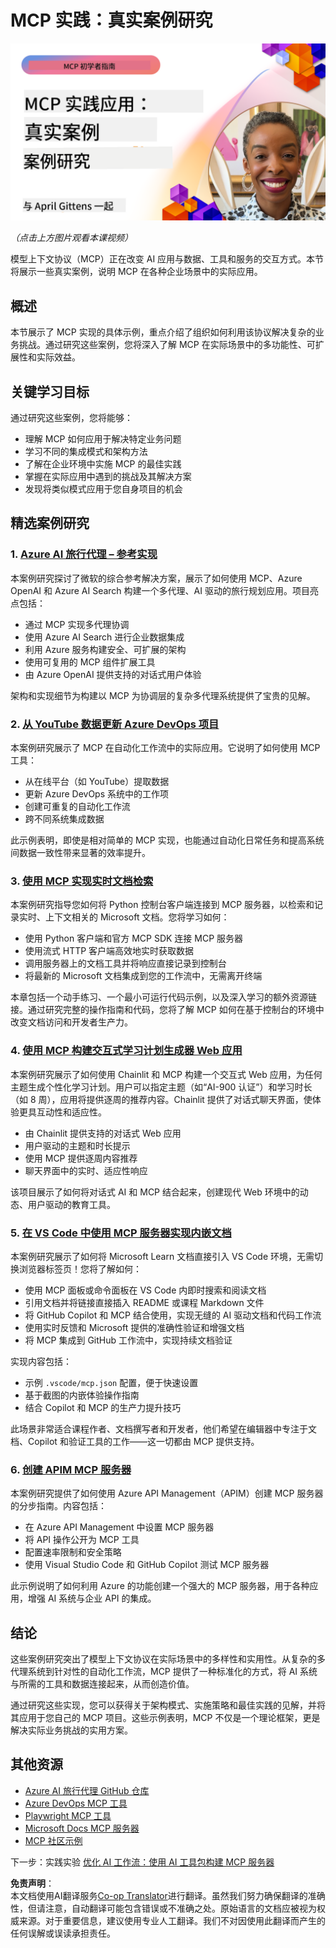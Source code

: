 <!--
CO_OP_TRANSLATOR_METADATA:
{
  "original_hash": "61a160248efabe92b09d7b08293d17db",
  "translation_date": "2025-07-28T23:25:29+00:00",
  "source_file": "09-CaseStudy/README.md",
  "language_code": "zh"
}
-->
# MCP 实践：真实案例研究

[![MCP 实践：真实案例研究](../../../translated_images/10.3262cc80b4de5071fde8ba74c5c5d6738a0a9f398dcc0423f0210f632e2238b8.zh.png)](https://youtu.be/IxshWb2Az5w)

_（点击上方图片观看本课视频）_

模型上下文协议（MCP）正在改变 AI 应用与数据、工具和服务的交互方式。本节将展示一些真实案例，说明 MCP 在各种企业场景中的实际应用。

## 概述

本节展示了 MCP 实现的具体示例，重点介绍了组织如何利用该协议解决复杂的业务挑战。通过研究这些案例，您将深入了解 MCP 在实际场景中的多功能性、可扩展性和实际效益。

## 关键学习目标

通过研究这些案例，您将能够：

- 理解 MCP 如何应用于解决特定业务问题
- 学习不同的集成模式和架构方法
- 了解在企业环境中实施 MCP 的最佳实践
- 掌握在实际应用中遇到的挑战及其解决方案
- 发现将类似模式应用于您自身项目的机会

## 精选案例研究

### 1. [Azure AI 旅行代理 – 参考实现](./travelagentsample.md)

本案例研究探讨了微软的综合参考解决方案，展示了如何使用 MCP、Azure OpenAI 和 Azure AI Search 构建一个多代理、AI 驱动的旅行规划应用。项目亮点包括：

- 通过 MCP 实现多代理协调
- 使用 Azure AI Search 进行企业数据集成
- 利用 Azure 服务构建安全、可扩展的架构
- 使用可复用的 MCP 组件扩展工具
- 由 Azure OpenAI 提供支持的对话式用户体验

架构和实现细节为构建以 MCP 为协调层的复杂多代理系统提供了宝贵的见解。

### 2. [从 YouTube 数据更新 Azure DevOps 项目](./UpdateADOItemsFromYT.md)

本案例研究展示了 MCP 在自动化工作流中的实际应用。它说明了如何使用 MCP 工具：

- 从在线平台（如 YouTube）提取数据
- 更新 Azure DevOps 系统中的工作项
- 创建可重复的自动化工作流
- 跨不同系统集成数据

此示例表明，即使是相对简单的 MCP 实现，也能通过自动化日常任务和提高系统间数据一致性带来显著的效率提升。

### 3. [使用 MCP 实现实时文档检索](./docs-mcp/README.md)

本案例研究指导您如何将 Python 控制台客户端连接到 MCP 服务器，以检索和记录实时、上下文相关的 Microsoft 文档。您将学习如何：

- 使用 Python 客户端和官方 MCP SDK 连接 MCP 服务器
- 使用流式 HTTP 客户端高效地实时获取数据
- 调用服务器上的文档工具并将响应直接记录到控制台
- 将最新的 Microsoft 文档集成到您的工作流中，无需离开终端

本章包括一个动手练习、一个最小可运行代码示例，以及深入学习的额外资源链接。通过研究完整的操作指南和代码，您将了解 MCP 如何在基于控制台的环境中改变文档访问和开发者生产力。

### 4. [使用 MCP 构建交互式学习计划生成器 Web 应用](./docs-mcp/README.md)

本案例研究展示了如何使用 Chainlit 和 MCP 构建一个交互式 Web 应用，为任何主题生成个性化学习计划。用户可以指定主题（如“AI-900 认证”）和学习时长（如 8 周），应用将提供逐周的推荐内容。Chainlit 提供了对话式聊天界面，使体验更具互动性和适应性。

- 由 Chainlit 提供支持的对话式 Web 应用
- 用户驱动的主题和时长提示
- 使用 MCP 提供逐周内容推荐
- 聊天界面中的实时、适应性响应

该项目展示了如何将对话式 AI 和 MCP 结合起来，创建现代 Web 环境中的动态、用户驱动的教育工具。

### 5. [在 VS Code 中使用 MCP 服务器实现内嵌文档](./docs-mcp/README.md)

本案例研究展示了如何将 Microsoft Learn 文档直接引入 VS Code 环境，无需切换浏览器标签页！您将了解如何：

- 使用 MCP 面板或命令面板在 VS Code 内即时搜索和阅读文档
- 引用文档并将链接直接插入 README 或课程 Markdown 文件
- 将 GitHub Copilot 和 MCP 结合使用，实现无缝的 AI 驱动文档和代码工作流
- 使用实时反馈和 Microsoft 提供的准确性验证和增强文档
- 将 MCP 集成到 GitHub 工作流中，实现持续文档验证

实现内容包括：

- 示例 `.vscode/mcp.json` 配置，便于快速设置
- 基于截图的内嵌体验操作指南
- 结合 Copilot 和 MCP 的生产力提升技巧

此场景非常适合课程作者、文档撰写者和开发者，他们希望在编辑器中专注于文档、Copilot 和验证工具的工作——这一切都由 MCP 提供支持。

### 6. [创建 APIM MCP 服务器](./apimsample.md)

本案例研究提供了如何使用 Azure API Management（APIM）创建 MCP 服务器的分步指南。内容包括：

- 在 Azure API Management 中设置 MCP 服务器
- 将 API 操作公开为 MCP 工具
- 配置速率限制和安全策略
- 使用 Visual Studio Code 和 GitHub Copilot 测试 MCP 服务器

此示例说明了如何利用 Azure 的功能创建一个强大的 MCP 服务器，用于各种应用，增强 AI 系统与企业 API 的集成。

## 结论

这些案例研究突出了模型上下文协议在实际场景中的多样性和实用性。从复杂的多代理系统到针对性的自动化工作流，MCP 提供了一种标准化的方式，将 AI 系统与所需的工具和数据连接起来，从而创造价值。

通过研究这些实现，您可以获得关于架构模式、实施策略和最佳实践的见解，并将其应用于您自己的 MCP 项目。这些示例表明，MCP 不仅是一个理论框架，更是解决实际业务挑战的实用方案。

## 其他资源

- [Azure AI 旅行代理 GitHub 仓库](https://github.com/Azure-Samples/azure-ai-travel-agents)
- [Azure DevOps MCP 工具](https://github.com/microsoft/azure-devops-mcp)
- [Playwright MCP 工具](https://github.com/microsoft/playwright-mcp)
- [Microsoft Docs MCP 服务器](https://github.com/MicrosoftDocs/mcp)
- [MCP 社区示例](https://github.com/microsoft/mcp)

下一步：实践实验 [优化 AI 工作流：使用 AI 工具包构建 MCP 服务器](../10-StreamliningAIWorkflowsBuildingAnMCPServerWithAIToolkit/README.md)

**免责声明**：  
本文档使用AI翻译服务[Co-op Translator](https://github.com/Azure/co-op-translator)进行翻译。虽然我们努力确保翻译的准确性，但请注意，自动翻译可能包含错误或不准确之处。原始语言的文档应被视为权威来源。对于重要信息，建议使用专业人工翻译。我们不对因使用此翻译而产生的任何误解或误读承担责任。